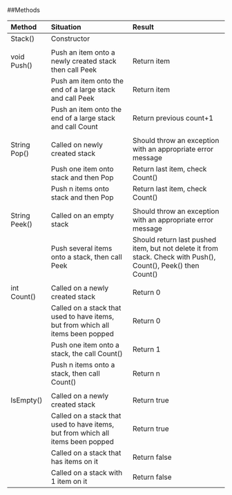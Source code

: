 ##Methods

|Method        |Situation                             |Result     |
|:-------------|:-------------------------------------|:----------|
|Stack()       |Constructor||
||||
|void Push()   |Push an item onto a newly created stack then call Peek|Return item|
|              |Push am item onto the end of a large stack and call Peek|Return item|
|              |Push an item onto the end of a large stack and call Count|Return previous count+1|
||||
|String Pop()  |Called on newly created stack|Should throw an exception with an appropriate error message|
|              |Push one item onto stack and then Pop|Return last item, check Count()|
|              |Push n items onto stack and then Pop|Return last item, check Count()|
||||
|String Peek() |Called on an empty stack|Should throw an exception with an appropriate error message|
|              |Push several items onto a stack, then call Peek|Should return last pushed item, but not delete it from stack. Check with Push(), Count(), Peek() then Count()|
||||
|int Count()   |Called on a newly created stack|Return 0|
|              |Called on a stack that used to have items, but from which all items been popped|Return 0|
|              |Push one item onto a stack, the call Count()|Return 1|
|              |Push n items onto a stack, then call Count()|Return n|
||||
|IsEmpty()     |Called on a newly created stack|Return true|
|              |Called on a stack that used to have items, but from which all items been popped|Return true|
|              |Called on a stack that has items on it|Return false|
|              |Called on a stack with 1 item on it|Return false|

